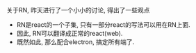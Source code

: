 关于RN, 昨天进行了一个小小的讨论, 得出了一些观点

- RN是react的一个子集, 只有一部分react的写法可以用在RN上面.
- 因此, RN可以翻译成正常的react(web).
- 既然如此, 那么配合electron, 搞定所有端了.